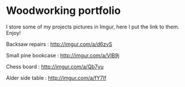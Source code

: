 # Woodworking portfolio

I store some of my projects pictures in Imgur, here I put the link to them. Enjoy!

Backsaw repairs : http://imgur.com/a/d6zvS

Small pine bookcase : http://imgur.com/a/VlB9j

Chess board : http://imgur.com/a/Qb7yu

Alder side table : http://imgur.com/a/fY7If

